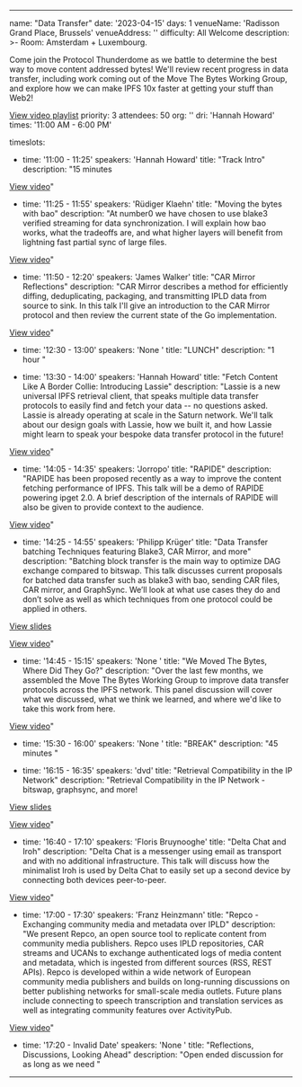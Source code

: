 ---

name: "Data Transfer"
date: '2023-04-15'
days: 1
venueName: 'Radisson Grand Place, Brussels'
venueAddress: ''
difficulty: All Welcome
description: >-
  Room: Amsterdam + Luxembourg.
  
  Come join the Protocol Thunderdome as we battle to determine the best way to move content addressed bytes! We'll review recent progress in data transfer, including work coming out of the Move The Bytes Working Group, and explore how we can make IPFS 10x faster at getting your stuff than Web2! 

<a href="https://youtube.com/playlist?list=PLuhRWgmPaHtS6WBDGK8oxcBHA6ILKatVk">View video playlist</a>
priority: 3
attendees: 50
org: ''
dri: 'Hannah Howard'
times: '11:00 AM - 6:00 PM'

timeslots:
  - time: '11:00 - 11:25'
    speakers: 'Hannah Howard'
    title: "Track Intro"
    description: "15 minutes  

<a href="https://youtu.be/13_zr--akhs">View video</a>"

  - time: '11:25 - 11:55'
    speakers: 'Rüdiger Klaehn'
    title: "Moving the bytes with bao"
    description: "At number0 we have chosen to use blake3 verified streaming for data synchronization. I will explain how bao works, what the tradeoffs are, and what higher layers will benefit from lightning fast partial sync of large files.  

<a href="https://youtu.be/bK9KDJxCfzI">View video</a>"

  - time: '11:50 - 12:20'
    speakers: 'James Walker'
    title: "CAR Mirror Reflections"
    description: "CAR Mirror describes a method for efficiently diffing, deduplicating, packaging, and transmitting IPLD data from source to sink.  In this talk I'll give an introduction to the CAR Mirror protocol and then review the current state of the Go implementation.  

<a href="https://youtu.be/UeSb7vC0K7Y">View video</a>"

  - time: '12:30 - 13:00'
    speakers: 'None '
    title: "LUNCH"
    description: "1 hour  "

  - time: '13:30 - 14:00'
    speakers: 'Hannah Howard'
    title: "Fetch Content Like A Border Collie: Introducing Lassie"
    description: "Lassie is a new universal IPFS retrieval client, that speaks multiple data transfer protocols to easily find and fetch your data -- no questions asked. Lassie is already operating at scale in the Saturn network. We'll talk about our design goals with Lassie, how we built it, and how Lassie might learn to speak your bespoke data transfer protocol in the future!  

<a href="https://youtu.be/d5SzSm8NkUU">View video</a>"

  - time: '14:05 - 14:35'
    speakers: 'Jorropo'
    title: "RAPIDE"
    description: "RAPIDE has been proposed recently as a way to improve the content fetching performance of IPFS. This talk will be a demo of RAPIDE powering ipget 2.0. A brief description of the internals of RAPIDE will also be given to provide context to the audience.  

<a href="https://youtu.be/Cv01ePa0G58">View video</a>"

  - time: '14:25 - 14:55'
    speakers: 'Philipp Krüger'
    title: "Data Transfer batching Techniques featuring Blake3, CAR Mirror, and more"
    description: "Batching block transfer is the main way to optimize DAG exchange compared to bitswap.
This talk discusses current proposals for batched data transfer such as blake3 with bao, sending CAR files, CAR mirror, and GraphSync. We’ll look at what use cases they do and don’t solve as well as which techniques from one protocol could be applied in others. 

<a href="https://bafybeih45t7oeqzlplns3v52zbl4opc73mfjhjhr2hnnkfdvdxrym43tji.ipfs.dweb.link/?filename=DataTransferBatchingTechiques.pdf">View slides</a> 

<a href="https://youtu.be/VjZrOg1O-ac">View video</a>"

  - time: '14:45 - 15:15'
    speakers: 'None '
    title: "We Moved The Bytes, Where Did They Go?"
    description: "Over the last few months, we assembled the Move The Bytes Working Group to improve data transfer protocols across the IPFS network. This panel discussion will cover what we discussed, what we think we learned, and where we'd like to take this work from here.  

<a href="https://youtu.be/k_GcYmV5QTQ">View video</a>"

  - time: '15:30 - 16:00'
    speakers: 'None '
    title: "BREAK"
    description: "45 minutes  "

  - time: '16:15 - 16:35'
    speakers: 'dvd'
    title: "Retrieval Compatibility in the IP Network"
    description: "Retrieval Compatibility in the IP Network - bitswap, graphsync, and more! 

<a href="https://docs.google.com/presentation/d/1k0vN-HqxhpYK4BKWIsAugcJSlWGna3UHShpCvLxkyvE/edit?usp=sharing">View slides</a> 

<a href="https://youtu.be/H0jw3jEjBMM">View video</a>"

  - time: '16:40 - 17:10'
    speakers: 'Floris Bruynooghe'
    title: "Delta Chat and Iroh"
    description: "Delta Chat is a messenger using email as transport and with no additional infrastructure.  This talk will discuss how the minimalist Iroh is used by Delta Chat to easily set up a second device by connecting both devices peer-to-peer.  

<a href="https://youtu.be/E-e758AYkmA">View video</a>"

  - time: '17:00 - 17:30'
    speakers: 'Franz Heinzmann'
    title: "Repco - Exchanging community media and metadata over IPLD"
    description: "We present Repco, an open source tool to replicate content from community media publishers. Repco uses IPLD repositories, CAR streams and UCANs to exchange authenticated logs of media content and metadata, which is ingested from different sources (RSS, REST APIs). Repco is developed within a wide network of European community media publishers and builds on long-running discussions on better publishing networks for small-scale media outlets. Future plans include connecting to speech transcription and translation services as well as integrating community features over ActivityPub.  

<a href="https://youtu.be/Qci5Fo_uwbk">View video</a>"

  - time: '17:20 - Invalid Date'
    speakers: 'None '
    title: "Reflections, Discussions, Looking Ahead"
    description: "Open ended discussion for as long as we need  "

---